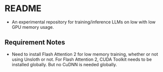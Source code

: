 # README

* An experimental repository for training/inference LLMs on low with low GPU memory usage.

## Requirement Notes

* Need to install Flash Attention 2 for low memory training, whether or not using Unsloth or not. For Flash Attention 2, CUDA Toolkit needs to be installed globally. But no CuDNN is needed globally. 